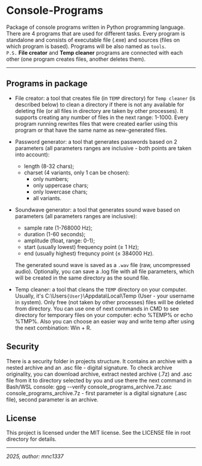 # Console-Programs

Package of console programs written in Python programming language. There are 4 programs that are used for different tasks. Every program is standalone and consists of executable file (.exe) and sources (files on which program is based). Programs will be also named as `tools`.  
`P.S.` **File creator** and **Temp cleaner** programs are connected with each other (one program creates files, another deletes them).

---

## Programs in package

- File creator: a tool that creates file (in `TEMP` directory) for `Temp cleaner` (is described below) to clean a directory if there is not any available for deleting file (or all files in directory are taken by other processes). It supports creating any number of files in the next range: 1-1000. Every program running rewrites files that were created earlier using this program or that have the same name as new-generated files.


- Password generator: a tool that generates passwords based on 2 parameters (all parameters ranges are inclusive - both points are taken into account):
    - length (8-32 chars);
    - charset (4 variants, only 1 can be chosen):
        - only numbers;
        - only uppercase chars;
        - only lowercase chars;
        - all variants.


- Soundwave generator: a tool that generates sound wave based on parameters (all parameters ranges are inclusive):
    - sample rate (1-768000 Hz);
    - duration (1-60 seconds);
    - amplitude (float, range: 0-1);
    - start (usually lowest) frequency point (≥ 1 Hz);
    - end (usually highest) frequncy point (≤ 384000 Hz).

    The generated sound wave is saved as a `.wav` file (raw, uncompressed audio). Optionally, you can save a .log file with all file parameters, which will be created in the same directory as the sound file.


- Temp cleaner: a tool that cleans the `TEMP` directory on your computer. Usually, it's C:\Users`{User}`\Appdata\Local\Temp (User - your username in system). Only free (not taken by other processes) files will be deleted from directory. You can use one of next commands in CMD to see directory for temporary files on your computer: echo %TEMP% or echo %TMP%. Also you can choose an easier way and write temp after using the next combination: Win + R.

## Security

There is a security folder in projects structure. It contains an archive with a nested archive and an .asc file - digital signature. To check archive originality, you can download archive, extract nested archive (.7z) and .asc file from it to directory selected by you and use there the next command in Bash/WSL console: gpg --verify console_programs_archive.7z.asc console_programs_archive.7z - first parameter is a digital signature (.asc file), second parameter is an archive.

## License

This project is licensed under the MIT license. See the LICENSE file in root directory for details.

---

*2025, author: mnc1337*